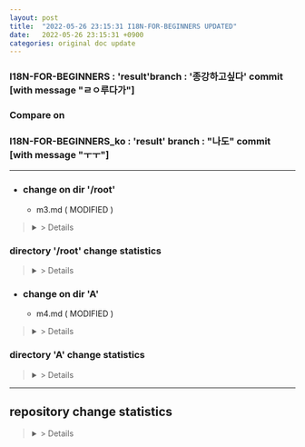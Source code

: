 ```yaml
---
layout: post
title:  "2022-05-26 23:15:31 I18N-FOR-BEGINNERS UPDATED"
date:   2022-05-26 23:15:31 +0900
categories: original doc update
---
```


### I18N-FOR-BEGINNERS : 'result'branch : '종강하고싶다' commit [with message "ㄹㅇ루다가"]
### Compare on 
### I18N-FOR-BEGINNERS_ko : 'result' branch : "나도" commit [with message "ㅜㅜ"]
---
* ### change on dir '/root'

  - m3.md ( MODIFIED )
><details> <summary> > Details </summary> <div markdown="1">
>
>##### /m3.md
>
><span style="color:#808080">| line 12 - </span>
>  
><span style="color:#008000">| line 12 This sentence added </span>
>  
>
>| line 15 Thie sentence will be modified
>  
>| line 15 Hello world!
>  
>  
>##### With file 'm3.md'
>  
>  
>30 words added. 12 words deleted. Total 3000 word.
>  
>m3.md in 'I18N-FOR-BEGINNERS_ko' repo ( had been updated on 2022-05-20 ) has 2900 word.
>  
>Approximately 100 words need to be translated.
>  
>##### Translation rate 96.5% ( 2900 / 3000 words )
>
></div>
></details>

### directory '/root' change statistics
><details> <summary> > Details 
></summary> <div markdown="1"
>
>### With directory '/root'
>  
>  
>300 words added. 12 words deleted. Total 6000 word.
>  
>/root in 'I18N-FOR-BEGINNERS_ko' repo ( had been updated on 2022-05-20 ) has 5900 word.
>  
>Approximately 100 words need to be translated.
>  
>##### Translation rate 98.5% ( 5900 / 6000 words )
></div>
></details>




* ### change on dir 'A'

  - m4.md ( MODIFIED )
><details> <summary> > Details </summary> <div markdown="1">
>
>##### /A/m4.md
>
><span style="color:#808080">| line 12 - </span>
>  
><span style="color:#008000">| line 12 This sentence2 added </span>
>  
>
>| line 15 Thie sentence2 will be modified
>  
>| line 15 Hello world!
>  
>  
>##### With file 'm4.md'
>  
>  
>30 words added. 12 words deleted. Total 3000 word.
>  
>m3.md in 'I18N-FOR-BEGINNERS_ko' repo ( had been updated on 2022-05-20 ) has 2900 word.
>  
>Approximately 100 words need to be translated.
>  
>##### Translation rate 96.5% ( 2900 / 3000 words )
>
></div>
></details>

### directory 'A' change statistics
><details> <summary> > Details 
></summary> <div markdown="1"
>
>### With directory 'A'
>  
>  
>300 words added. 12 words deleted. Total 6000 word.
>  
>/root in 'I18N-FOR-BEGINNERS_ko' repo ( had been updated on 2022-05-20 ) has 5900 word.
>  
>Approximately 100 words need to be translated.
>  
>##### Translation rate 98.5% ( 5900 / 6000 words )
></div>
></details>


---
## repository change statistics
><details> <summary> > Details 
></summary> <div markdown="1"
>
>### With repo 'I18N-FOR-BEGINNERS'
>  
>  
>3000 words added. 1200 words deleted. Total 60000 word.
>  
>/root in 'I18N-FOR-BEGINNERS_ko' repo ( had been updated on 2022-05-20 ) has 59000 word.
>  
>Approximately 1000 words need to be translated.
>  
>##### Translation rate 98.5% ( 59000 / 60000 words )
></div>
></details>
